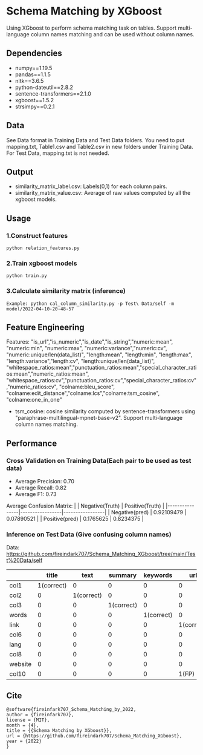 # Schema Matching by XGboost
Using XGboost to perform schema matching task on tables. Support multi-language column names matching and can be used without column names.

## Dependencies

- numpy==1.19.5
- pandas==1.1.5
- nltk==3.6.5
- python-dateutil==2.8.2
- sentence-transformers==2.1.0
- xgboost==1.5.2
- strsimpy==0.2.1

## Data

See Data format in Training Data and Test Data folders. You need to put mapping.txt, Table1.csv and Table2.csv in new folders under Training Data. For Test Data, mapping.txt is not needed.

## Output

- similarity_matrix_label.csv: Labels(0,1) for each column pairs.
- similarity_matrix_value.csv: Average of raw values computed by all the xgboost models.

## Usage

### 1.Construct features
```
python relation_features.py
```
### 2.Train xgboost models
```
python train.py
```
### 3.Calculate similarity matrix (inference)
```
Example: python cal_column_similarity.py -p Test\ Data/self -m model/2022-04-10-20-48-57
```
## Feature Engineering

Features: "is_url","is_numeric","is_date","is_string","numeric:mean", "numeric:min", "numeric:max", "numeric:variance","numeric:cv", "numeric:unique/len(data_list)", "length:mean", "length:min", "length:max", "length:variance","length:cv", "length:unique/len(data_list)", "whitespace_ratios:mean","punctuation_ratios:mean","special_character_ratios:mean","numeric_ratios:mean", "whitespace_ratios:cv","punctuation_ratios:cv","special_character_ratios:cv","numeric_ratios:cv", "colname:bleu_score", "colname:edit_distance","colname:lcs","colname:tsm_cosine", "colname:one_in_one"

- tsm_cosine: cosine similarity computed by sentence-transformers using "paraphrase-multilingual-mpnet-base-v2". Support multi-language column names matching.

## Performance

### Cross Validation on Training Data(Each pair to be used as test data)

- Average Precision: 0.70
- Average Recall: 0.82
- Average F1: 0.73

Average Confusion Matrix:
|                | Negative(Truth) | Positive(Truth) |
|----------------|-----------------|-----------------|
| Negative(pred) | 0.92109479      | 0.07890521      |
| Positive(pred) | 0.1765625       | 0.8234375       |

### Inference on Test Data (Give confusing column names)

Data: https://github.com/fireindark707/Schema_Matching_XGboost/tree/main/Test%20Data/self

|         | title      | text       | summary    | keywords   | url        | country    | language   | domain     | name  | timestamp  |
|---------|------------|------------|------------|------------|------------|------------|------------|------------|-------|------------|
| col1    | 1(correct) | 0          | 0          | 0          | 0          | 0          | 0          | 0          | 0     | 0          |
| col2    | 0          | 1(correct) | 0          | 0          | 0          | 0          | 0          | 0          | 0     | 0          |
| col3    | 0          | 0          | 1(correct) | 0          | 0          | 0          | 0          | 0          | 0     | 0          |
| words   | 0          | 0          | 0          | 1(correct) | 0          | 0          | 0          | 0          | 0     | 0          |
| link    | 0          | 0          | 0          | 0          | 1(correct) | 0          | 0          | 0          | 0     | 0          |
| col6    | 0          | 0          | 0          | 0          | 0          | 1(correct) | 0          | 0          | 0     | 0          |
| lang    | 0          | 0          | 0          | 0          | 0          | 0          | 1(correct) | 0          | 0     | 0          |
| col8    | 0          | 0          | 0          | 0          | 0          | 0          | 0          | 1(correct) | 0     | 0          |
| website | 0          | 0          | 0          | 0          | 0          | 1(FP)      | 0          | 0          | 0(FN) | 0          |
| col10   | 0          | 0          | 0          | 0          | 1(FP)      | 0          | 0          | 0          | 0     | 1(correct) |

## Cite
```
@software{fireinfark707_Schema_Matching_by_2022,  
author = {fireinfark707},  
license = {MIT},  
month = {4},  
title = {{Schema Matching by XGboost}},  
url = {https://github.com/fireindark707/Schema_Matching_XGboost},  
year = {2022}  
}
```
